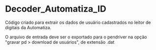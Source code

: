 # Decoder_Automatiza_ID

Código criado para extrair os dados de usuário cadastrados no leitor de digitais da Automatiza.

O arquivo de entrada deve ser o exportado para o pendriver na opção "gravar pd > download de usuários", de extensão .dat

